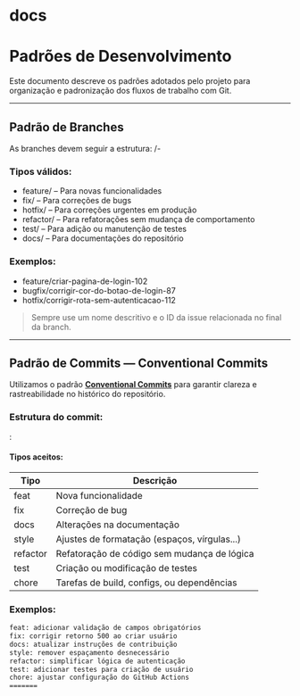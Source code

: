 # docs
# Padrões de Desenvolvimento

Este documento descreve os padrões adotados pelo projeto para organização e padronização dos fluxos de trabalho com Git.

---

## Padrão de Branches

As branches devem seguir a estrutura:
<tipo>/<nome-descritivo>-<id-da-issue>

### Tipos válidos:

- feature/ – Para novas funcionalidades
- fix/ – Para correções de bugs
- hotfix/ – Para correções urgentes em produção
- refactor/ – Para refatorações sem mudança de comportamento
- test/ – Para adição ou manutenção de testes
- docs/ – Para documentações do repositório

### Exemplos:

- feature/criar-pagina-de-login-102
- bugfix/corrigir-cor-do-botao-de-login-87
- hotfix/corrigir-rota-sem-autenticacao-112

> Sempre use um nome descritivo e o ID da issue relacionada no final da branch.


---

## Padrão de Commits — Conventional Commits

Utilizamos o padrão **[Conventional Commits](https://www.conventionalcommits.org/)** para garantir clareza e rastreabilidade no histórico do repositório.

### Estrutura do commit: 
<tipo>: <mensagem curta>

#### Tipos aceitos:

| Tipo        | Descrição                                      |
|-------------|-----------------------------------------------|
| feat      | Nova funcionalidade                            |
| fix       | Correção de bug                                |
| docs      | Alterações na documentação                     |
| style     | Ajustes de formatação (espaços, vírgulas...)   |
| refactor  | Refatoração de código sem mudança de lógica    |
| test      | Criação ou modificação de testes               |
| chore     | Tarefas de build, configs, ou dependências     |

### Exemplos:

```bash
feat: adicionar validação de campos obrigatórios
fix: corrigir retorno 500 ao criar usuário
docs: atualizar instruções de contribuição
style: remover espaçamento desnecessário
refactor: simplificar lógica de autenticação
test: adicionar testes para criação de usuário
chore: ajustar configuração do GitHub Actions
=======
